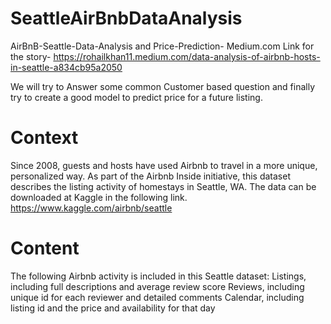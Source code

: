 # SeattleAirBnbDataAnalysis
AirBnB-Seattle-Data-Analysis and Price-Prediction-
Medium.com Link for the story-
https://rohailkhan11.medium.com/data-analysis-of-airbnb-hosts-in-seattle-a834cb95a2050

We will try to Answer some common Customer based question and finally try to create a good model to predict price for a future listing.

# Context
Since 2008, guests and hosts have used Airbnb to travel in a more unique, personalized way. As part of the Airbnb Inside initiative, this dataset describes the listing activity of homestays in Seattle, WA.
The data can be downloaded at Kaggle in the following link.
https://www.kaggle.com/airbnb/seattle 
# Content
The following Airbnb activity is included in this Seattle dataset:
Listings, including full descriptions and average review score Reviews, including unique id for each reviewer and detailed comments Calendar, including listing id and the price and availability for that day
